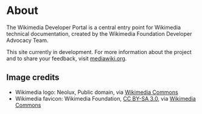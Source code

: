 # About

The Wikimedia Developer Portal is a central entry point for Wikimedia technical documentation, created by the Wikimedia Foundation Developer Advocacy Team.

This site currently in development. For more information about the project and to share your feedback, visit [mediawiki.org](https://www.mediawiki.org/wiki/Developer_Advocacy/Developer_Portal).

## Image credits

* Wikimedia logo: Neolux, Public domain, via [Wikimedia Commons](https://commons.wikimedia.org/wiki/File:Wikimedia_logo_white.svg)
* Wikimedia favicon: Wikimedia Foundation, [CC BY-SA 3.0](https://creativecommons.org/licenses/by-sa/3.0), via [Wikimedia Commons](https://commons.wikimedia.org/wiki/File:Wmf-ico-48px.png)
